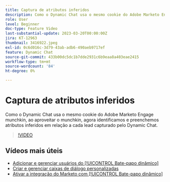 ```yaml
---
title: Captura de atributos inferidos
description: Como o Dynamic Chat usa o mesmo cookie do Adobe Marketo Engage munchkin, ao aproveitar o munchkin, agora identificamos e preenchemos atributos inferidos em relação a cada lead capturado pelo Dynamic Chat
role: User
level: Beginner
doc-type: Feature Video
last-substantial-update: 2023-03-20T00:00:00Z
jira: KT-12963
thumbnail: 3416922.jpeg
exl-id: 0c6d016c-3d79-43ab-adb6-490aeb9717ef
feature: Dynamic Chat
source-git-commit: 433b00dc5dc1b7dde2931c6b9eaa8a403eae2415
workflow-type: tm+mt
source-wordcount: '84'
ht-degree: 0%

---
```


# Captura de atributos inferidos

Como o Dynamic Chat usa o mesmo cookie do Adobe Marketo Engage munchkin, ao aproveitar o munchkin, agora identificamos e preenchemos atributos inferidos em relação a cada lead capturado pelo Dynamic Chat.

>[!VIDEO](https://video.tv.adobe.com/v/3416922/?quality=12&learn=on)

## Vídeos mais úteis

* [Adicionar e gerenciar usuários do [!UICONTROL Bate-papo dinâmico]](user-management.md)
* [Criar e gerenciar caixas de diálogo personalizadas](dialogue-management.md)
* [Ativar a integração do Marketo com [!UICONTROL Bate-papo dinâmico]](marketo-integration.md)
